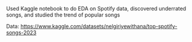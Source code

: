 Used Kaggle notebook to do EDA on Spotify data, discovered underrated songs, and studied the trend of popular songs

Data: https://www.kaggle.com/datasets/nelgiriyewithana/top-spotify-songs-2023
